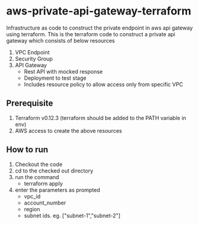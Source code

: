 # aws-private-api-gateway-terraform
Infrastructure as code to construct the private endpoint in aws api gateway using terraform.
This is the terraform code to construct a private api gateway which consists of below resources
1. VPC Endpoint
2. Security Group
3. API Gateway 
    * Rest API with mocked response
    * Deployment to test stage
    * Includes resource policy to allow access only from specific VPC
    
## Prerequisite
1. Terraform v0.12.3 (terraform should be added to the PATH variable in env)
2. AWS access to create the above resources

## How to run
1. Checkout the code
2. cd to the checked out directory
3. run the command
    * terraform apply
4. enter the parameters as prompted
    * vpc_id
    * account_number
    * region
    * subnet ids. eg. ["subnet-1","subnet-2"]
